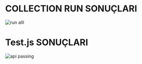 # COLLECTION RUN SONUÇLARI 

![run alll](https://user-images.githubusercontent.com/85349990/204633490-6065a219-f926-47b9-b7d0-308304e1f753.png)

# Test.js SONUÇLARI

![api passing](https://user-images.githubusercontent.com/85349990/204633590-7154ce24-7ac7-475b-84ae-acd212eb3de2.png)
